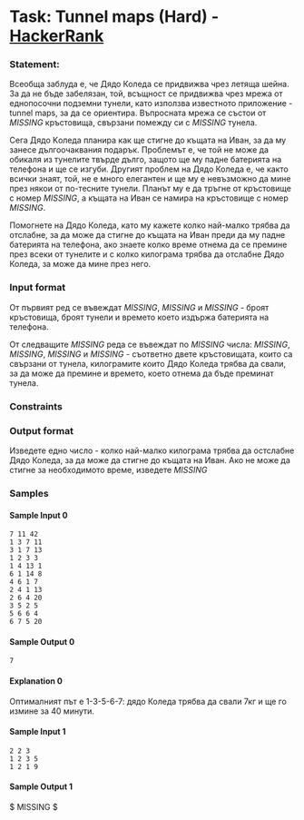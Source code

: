 # Task: Tunnel maps (Hard) - [HackerRank](<https://www.hackerrank.com/contests/sda-hw-11-2023/challenges/tunnel-maps>)


### Statement:

Всеобща заблуда е, че Дядо Коледа се придвижва чрез летяща шейна. За да не бъде забелязан, той, всъщност се придвижва чрез мрежа от еднопосочни подземни тунели, като използва известното приложение - tunnel maps, за да се ориентира. Въпросната мрежа се състои от $MISSING$ кръстовища, свързани помежду си с $MISSING$ тунела.

Сега Дядо Kоледа планира как ще стигне до къщата на Иван, за да му занесе дългоочаквания подарък. Проблемът е, че той не може да обикаля из тунелите твърде дълго, защото ще му падне батерията на телефона и ще се изгуби. Другият проблем на Дядо Коледа е, че както всички знаят, той, не е много елегантен и ще му е невъзможно да мине през някои от по-тесните тунели. Планът му е да тръгне от кръстовище с номер $MISSING$, а къщата на Иван се намира на кръстовище с номер $MISSING$.

Помогнете на Дядо Коледа, като му кажете колко най-малко трябва да отслабне, за да може да стигне до къщата на Иван преди да му падне батерията на телефона, ако знаете колко време отнема да се премине през всеки от тунелите и с колко килограма трябва да отслабне Дядо Коледа, за може да мине през него.


### Input format

От първият ред се въвеждат $MISSING$, $MISSING$ и $MISSING$ - броят кръстовища, броят тунели и времето което издържа батерията на телефона.

От следващите $MISSING$ реда се въвеждат по $MISSING$ числа: $MISSING$, $MISSING$, $MISSING$ и $MISSING$ - съответно двете кръстовищата, които са свързани от тунела, килограмите които Дядо Коледа трябва да свали, за да може да премине и времето, което отнема да бъде преминат тунела.


### Constraints




### Output format

Изведете едно число - колко най-малко килограма трябва да остслабне Дядо Коледа, за да може да стигне до къщата на Иван. Ако не може да стигне за необходимото време, изведете $MISSING$


### Samples


#### Sample Input 0
```
7 11 42
1 3 7 11
3 1 7 13
1 2 3 3
1 4 13 1
6 1 14 8
4 6 1 7
2 4 1 13
2 6 4 20
3 5 2 5
5 6 6 4
6 7 5 20
```

#### Sample Output 0
```
7
```

#### Explanation 0
Оптималният път е 1-3-5-6-7: дядо Коледа трябва да свали 7кг и ще го измине за 40 минути.

#### Sample Input 1
```
2 2 3
1 2 3 5
1 2 1 9
```

#### Sample Output 1
$ MISSING $
